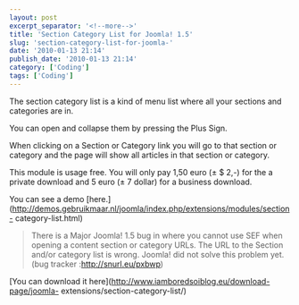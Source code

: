 ```yaml
---
layout: post
excerpt_separator: '<!--more-->'
title: 'Section Category List for Joomla! 1.5'
slug: 'section-category-list-for-joomla-'
date: '2010-01-13 21:14'
publish_date: '2010-01-13 21:14'
category: ['Coding']
tags: ['Coding']
---
```

The section category list is a kind of menu list where all your sections and
categories are in.  
  
You can open and collapse them by pressing the Plus Sign.  
  
  
  
When clicking on a Section or Category link you will go to that section or
category and the page will show all articles in that section or category.  
  
  
  
This module is usage free. You will only pay 1,50 euro (± $ 2,-) for the a
private download and 5 euro (± 7 dollar) for a business download.  
  
You can see a demo
[here.](http://demos.gebruikmaar.nl/joomla/index.php/extensions/modules/section-
category-list.html)

> There is a Major Joomla! 1.5 bug in where you cannot use SEF when opening a
content section or category URLs. The URL to the Section and/or category list
is wrong. Joomla! did not solve this problem yet. (bug tracker
:<http://snurl.eu/pxbwp>)

[You can download it here](http://www.iamboredsoiblog.eu/download-page/joomla-
extensions/section-category-list/)

